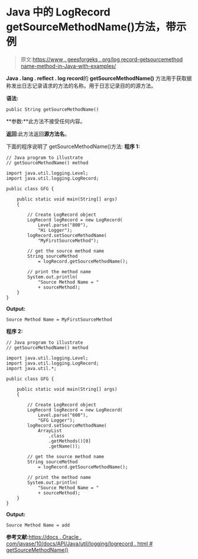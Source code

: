 # Java 中的 LogRecord getSourceMethodName()方法，带示例

> 原文:[https://www . geesforgeks . org/log record-getsourcemethod name-method-in-Java-with-examples/](https://www.geeksforgeeks.org/logrecord-getsourcemethodname-method-in-java-with-examples/)

**Java . lang . reflect . log record**的 **getSourceMethodName()** 方法用于获取据称发出日志记录请求的方法的名称。用于日志记录目的的源方法。

**语法:**

```
public String getSourceMethodName()

```

**参数:**此方法不接受任何内容。

**返回**:此方法返回**源方法名**。

下面的程序说明了 getSourceMethodName()方法:
**程序 1:**

```
// Java program to illustrate
// getSourceMethodName() method

import java.util.logging.Level;
import java.util.logging.LogRecord;

public class GFG {

    public static void main(String[] args)
    {

        // Create LogRecord object
        LogRecord logRecord = new LogRecord(
            Level.parse("800"),
            "Hi Logger");
        logRecord.setSourceMethodName(
            "MyFirstSourceMethod");

        // get the source method name
        String sourceMethod
            = logRecord.getSourceMethodName();

        // print the method name
        System.out.println(
            "Source Method Name = "
            + sourceMethod);
    }
}
```

**Output:**

```
Source Method Name = MyFirstSourceMethod

```

**程序 2:**

```
// Java program to illustrate
// getSourceMethodName() method

import java.util.logging.Level;
import java.util.logging.LogRecord;
import java.util.*;

public class GFG {

    public static void main(String[] args)
    {

        // Create LogRecord object
        LogRecord logRecord = new LogRecord(
            Level.parse("600"),
            "GFG Logger");
        logRecord.setSourceMethodName(
            ArrayList
                .class
                .getMethods()[0]
                .getName());

        // get the source method name
        String sourceMethod
            = logRecord.getSourceMethodName();

        // print the method name
        System.out.println(
            "Source Method Name = "
            + sourceMethod);
    }
}
```

**Output:**

```
Source Method Name = add

```

**参考文献:**[https://docs . Oracle . com/javase/10/docs/API/Java/util/logging/logrecord . html # getSourceMethodName()](https://docs.oracle.com/javase/10/docs/api/java/util/logging/LogRecord.html#getSourceMethodName())